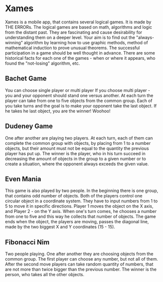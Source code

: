 # Xames 

Xames is a mobile app, that contains several logical games.
It is made by THE ERRORs.
The logical games are based on math, algorithms and logic from the distant past.
They are fascinating and cause desirability for understanding them on a deeper level.
Your aim is to find out the "always-winning" algorithm by learning how to use graphic methods, method of mathematical induction 
to prove unusual theorems.
The successful participation in a game should be well thought in advance.
There are some historical facts for each one of the games - when or where it appears, who found the "not-losing" algorithm, etc.

## Bachet Game

You can choose single player or multi player
If you choose multi player - you and your opponent should stand one versus another.
At each turn the player can take from one to five objects from the common group.
Each of you take turns and the goal is to make your opponent take the last object.
If he takes he last object, you are the winner! Woohoo!

## Dudeney Game

One after another are playing two players.
At each turn, each of them can complete the common group with objects, by placing from 1 to a number objects, but their amount must not be equal to the quantity the previous player has put up. 
The winner is the player, who in his turn succeed in decreasing the amount of objects in the group to a given number or to create a situation, where the opponent always exceeds the given value.

## Even Mania

This game is also played by two people.
In the beginning there is one group, that contains odd number of objects.
Both of the players control one circular object in a coordinate system.
They have to input numbers from 1 to 5 to move it in specific directions.
Player 1 moves the object on the X axis, and Player 2 - on the Y axis.
When one's turn comes, he chooses a number from one to five and this way he collects that number of objects.
The game ends when the object, the players are moving, passes the diagonal line, made by the two biggest X and Y coordinates (15 - 15).

## Fibonacci Nim

Two people playing.
One after another they are choosing objects from the common group.
The first player can choose any number, but not all of them.
After the second move players can take random quantity of numbers, that are not more than twice bigger than the previous number.
The winner is the person, who takes all the other objects.


